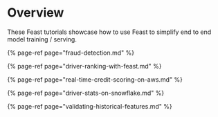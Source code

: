 # Overview

These Feast tutorials showcase how to use Feast to simplify end to end model training / serving. 

{% page-ref page="fraud-detection.md" %}

{% page-ref page="driver-ranking-with-feast.md" %}

{% page-ref page="real-time-credit-scoring-on-aws.md" %}

{% page-ref page="driver-stats-on-snowflake.md" %}

{% page-ref page="validating-historical-features.md" %}
